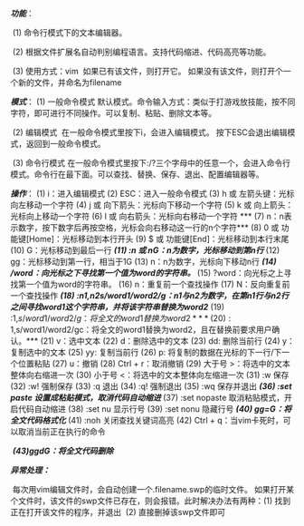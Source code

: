 ***功能***：

​    (1) 命令行模式下的文本编辑器。

​    (2) 根据文件扩展名自动判别编程语言。支持代码缩进、代码高亮等功能。

​    (3) 使用方式：vim <filename>
​        如果已有该文件，则打开它。
​        如果没有该文件，则打开个一个新的文件，并命名为filename

***模式***：
    (1) 一般命令模式
        默认模式。命令输入方式：类似于打游戏放技能，按不同字符，即可进行不同操作。可以复制、粘贴、删除文本等。

​    (2) 编辑模式
​        在一般命令模式里按下i，会进入编辑模式。
​        按下ESC会退出编辑模式，返回到一般命令模式。

​    (3) 命令行模式
​        在一般命令模式里按下:/?三个字母中的任意一个，会进入命令行模式。命令行在最下面。
​        可以查找、替换、保存、退出、配置编辑器等。

***操作***：
    (1) i：进入编辑模式
    (2) ESC：进入一般命令模式
    (3) h 或 左箭头键：光标向左移动一个字符
    (4) j 或 向下箭头：光标向下移动一个字符
    (5) k 或 向上箭头：光标向上移动一个字符
    (6) l 或 向右箭头：光标向右移动一个字符
   *** (7) n<Space>：n表示数字，按下数字后再按空格，光标会向右移动这一行的n个字符***
    (8) 0 或 功能键[Home]：光标移动到本行开头
    (9) $ 或 功能键[End]：光标移动到本行末尾
    (10) G：光标移动到最后一行
    ***(11) :n 或 nG：n为数字，光标移动到第n行***
    (12) gg：光标移动到第一行，相当于1G
    (13) n<Enter>：n为数字，光标向下移动n行
    ***(14) /word：向光标之下寻找第一个值为word的字符串。***
    (15) ?word：向光标之上寻找第一个值为word的字符串。
    (16) n：重复前一个查找操作
    (17) N：反向重复前一个查找操作
    ***(18) :n1,n2s/word1/word2/g：n1与n2为数字，在第n1行与n2行之间寻找word1这个字符串，并将该字符串替换为word2***
    (19) :1,$s/word1/word2/g：将全文的word1替换为word2
    ***(20) :1,$s/word1/word2/gc：将全文的word1替换为word2，且在替换前要求用户确认。***
    (21) v：选中文本
    (22) d：删除选中的文本
    (23) dd: 删除当前行
    (24) y：复制选中的文本
    (25) yy: 复制当前行
    (26) p: 将复制的数据在光标的下一行/下一个位置粘贴
    (27) u：撤销
    (28) Ctrl + r：取消撤销
    (29) 大于号 >：将选中的文本整体向右缩进一次
    (30) 小于号 <：将选中的文本整体向左缩进一次
    (31) :w 保存
    (32) :w! 强制保存
    (33) :q 退出
    (34) :q! 强制退出
    (35) :wq 保存并退出
    ***(36) :set paste 设置成粘贴模式，取消代码自动缩进***
    (37) :set nopaste 取消粘贴模式，开启代码自动缩进
    (38) :set nu 显示行号
    (39) :set nonu 隐藏行号
    ***(40) gg=G：将全文代码格式化***
    (41) :noh 关闭查找关键词高亮
    (42) Ctrl + q：当vim卡死时，可以取消当前正在执行的命令

​	***(43)ggdG：将全文代码删除***

***异常处理：***

​    每次用vim编辑文件时，会自动创建一个.filename.swp的临时文件。
​    如果打开某个文件时，该文件的swp文件已存在，则会报错。此时解决办法有两种：
​        (1) 找到正在打开该文件的程序，并退出
​        (2) 直接删掉该swp文件即可